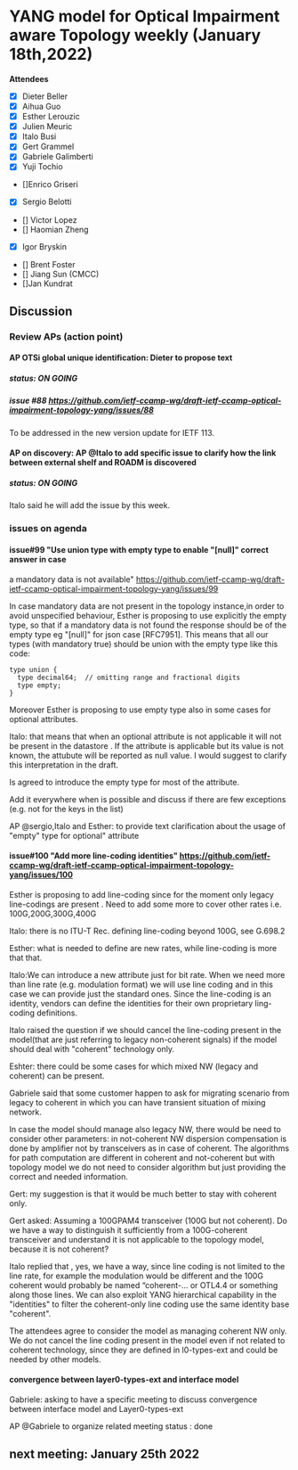 # YANG model for Optical Impairment aware Topology weekly (January 18th,2022)


****Attendees****
- [x] Dieter Beller
- [x] Aihua Guo
- [x] Esther Lerouzic
- [X] Julien Meuric
- [x] Italo Busi
- [X] Gert Grammel
- [x] Gabriele Galimberti
- [X] Yuji Tochio
- []Enrico Griseri
- [x] Sergio Belotti
- [] Victor Lopez
- [] Haomian Zheng
- [x] Igor Bryskin
- [] Brent Foster
- [] Jiang Sun (CMCC)
- []Jan Kundrat



## Discussion

### Review APs (action point) 



#### AP OTSi global unique identification: Dieter to propose text
##### status: ON GOING
##### issue #88 https://github.com/ietf-ccamp-wg/draft-ietf-ccamp-optical-impairment-topology-yang/issues/88

To be addressed in the new version update for IETF 113. 

#### AP on discovery: AP @Italo  to add specific issue to clarify how the link between external shelf and ROADM is discovered
##### status: ON GOING

Italo said he will add the issue by this week.

### issues on agenda



#### issue#99 "Use union type with empty type to enable "[null]" correct answer in case 
a mandatory data is not available" https://github.com/ietf-ccamp-wg/draft-ietf-ccamp-optical-impairment-topology-yang/issues/99

In case mandatory data are not present in the topology instance,in order to avoid unspecified behaviour, 
Esther is proposing to use explicitly the empty type, so that if a mandatory data is not found the response should be of the empty type eg "[null]" for json case [RFC7951].
This means that all our types (with mandatory true) should be union with the empty type like this code:

```
type union {
  type decimal64;  // omitting range and fractional digits
  type empty;
}
```

Moreover Esther is proposing to use empty type also in some cases for optional attributes.

Italo: that means that when an optional attribute is not applicable it will not be present in the datastore . 
If the attribute is applicable but its value is not known, the attubute will be reported as null value. I would suggest to clarify this interpretation in the draft.

Is agreed to introduce the empty type for most of the attribute.

Add it everywhere when is possible and discuss if there are few exceptions (e.g. not for the keys in the list) 

AP @sergio,Italo and Esther: to provide text clarification about the usage of "empty" type for optional" attribute

#### issue#100 "Add more line-coding identities" https://github.com/ietf-ccamp-wg/draft-ietf-ccamp-optical-impairment-topology-yang/issues/100

Esther is proposing to add line-coding since for the moment only legacy line-codings are present .
Need to add some more to cover other rates i.e. 100G,200G,300G,400G

Italo: there is no ITU-T Rec. defining line-coding beyond 100G, see G.698.2

Esther: what is needed to define are new rates, while line-coding is more that that.

Italo:We can introduce a new attribute just for bit rate.
When we need more than line rate (e.g. modulation format) we will use line coding and in this case we can provide just the standard ones.
Since the line-coding is an identity, vendors can define the identities for their own proprietary ling-coding definitions.

Italo raised the question if we should cancel the line-coding present in the model(that are just referring to legacy non-coherent signals)
if the model should deal with "coherent" technology only. 

Eshter: there could be some cases for which mixed NW (legacy and coherent) can be present.

Gabriele said that some customer happen to ask for migrating scenario from legacy to coherent in which you can have transient situation of mixing network.

In case the model should manage also legacy NW, there would be need to consider other parameters: 
in not-coherent NW dispersion compensation is done by amplifier not by transceivers as in case of coherent.
The algorithms for path computation are different in coherent and not-coherent but with topology model we do not need to consider algorithm
but just providing the correct and needed information.

Gert: my suggestion is that it would be much better to stay with coherent only.

Gert asked: Assuming a 100GPAM4 transceiver (100G but not coherent). Do we have a way to distinguish it sufficiently from a 100G-coherent transceiver
and understand it is not applicable to the topology model, because it is not coherent?

Italo replied that , yes, we have a way, since line coding is not limited to the line rate, for example the modulation would be different and 
the 100G coherent would probably be named “coherent-… or OTL4.4 or something along those lines.
We can also exploit YANG hierarchical capability in the "identities" to filter the coherent-only line coding use the same identity base "coherent". 

The attendees agree to consider the model as managing coherent NW only.
We do not cancel the line coding present in the model even if not related to coherent technology, 
since they are defined in l0-types-ext and could be needed by other models.


#### convergence between layer0-types-ext and interface model

Gabriele: asking to have a specific meeting to discuss convergence between interface model and Layer0-types-ext

AP @Gabriele to organize related meeting
status : done


## next meeting: January 25th 2022
